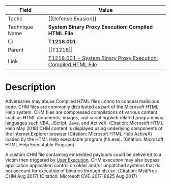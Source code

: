 
|Field|Value|
|---|---|
|Tactic|[[Defense Evasion]]|
|Technique Name|**System Binary Proxy Execution: Compiled HTML File**|
|ID|**T1218.001**|
|Parent|[[T1218]]|
|Link|[T1218.001 - System Binary Proxy Execution: Compiled HTML File](https://attack.mitre.org/techniques/T1218/001)|

# Description

Adversaries may abuse Compiled HTML files (.chm) to conceal malicious code. CHM files are commonly distributed as part of the Microsoft HTML Help system. CHM files are compressed compilations of various content such as HTML documents, images, and scripting/web related programming languages such VBA, JScript, Java, and ActiveX. (Citation: Microsoft HTML Help May 2018) CHM content is displayed using underlying components of the Internet Explorer browser (Citation: Microsoft HTML Help ActiveX) loaded by the HTML Help executable program (hh.exe). (Citation: Microsoft HTML Help Executable Program)

A custom CHM file containing embedded payloads could be delivered to a victim then triggered by [User Execution](https://attack.mitre.org/techniques/T1204). CHM execution may also bypass application application control on older and/or unpatched systems that do not account for execution of binaries through hh.exe. (Citation: MsitPros CHM Aug 2017) (Citation: Microsoft CVE-2017-8625 Aug 2017)